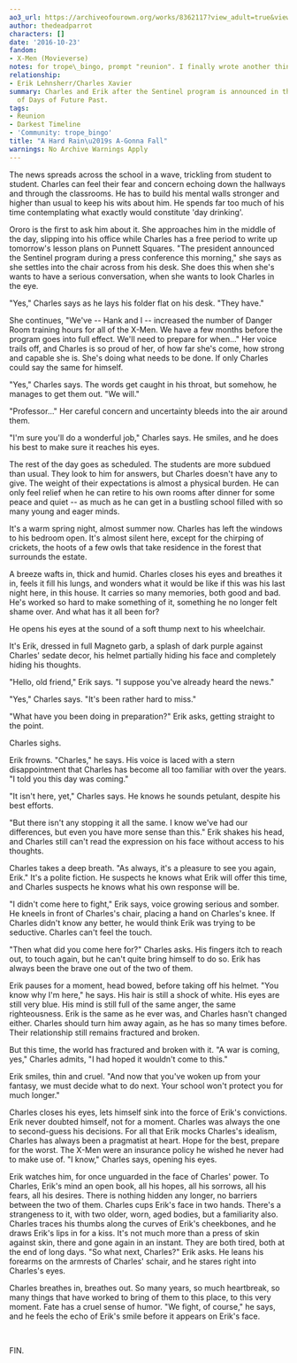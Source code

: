 ```yaml
---
ao3_url: https://archiveofourown.org/works/8362117?view_adult=true&view_full_work=true
author: thedeadparrot
characters: []
date: '2016-10-23'
fandom:
- X-Men (Movieverse)
notes: for trope\_bingo, prompt "reunion". I finally wrote another thing, hooray?
relationship:
- Erik Lehnsherr/Charles Xavier
summary: Charles and Erik after the Sentinel program is announced in the darker future
  of Days of Future Past.
tags:
- Reunion
- Darkest Timeline
- 'Community: trope_bingo'
title: "A Hard Rain\u2019s A-Gonna Fall"
warnings: No Archive Warnings Apply
---
```


The news spreads across the school in a wave, trickling from student to student. Charles can feel their fear and concern echoing down the hallways and through the classrooms. He has to build his mental walls stronger and higher than usual to keep his wits about him. He spends far too much of his time contemplating what exactly would constitute 'day drinking'. 

Ororo is the first to ask him about it. She approaches him in the middle of the day, slipping into his office while Charles has a free period to write up tomorrow's lesson plans on Punnett Squares. "The president announced the Sentinel program during a press conference this morning," she says as she settles into the chair across from his desk. She does this when she's wants to have a serious conversation, when she wants to look Charles in the eye.

"Yes," Charles says as he lays his folder flat on his desk. "They have."

She continues, "We've -- Hank and I -- increased the number of Danger Room training hours for all of the X-Men. We have a few months before the program goes into full effect. We'll need to prepare for when..." Her voice trails off, and Charles is so proud of her, of how far she's come, how strong and capable she is. She's doing what needs to be done. If only Charles could say the same for himself.

"Yes," Charles says. The words get caught in his throat, but somehow, he manages to get them out. "We will."

"Professor..." Her careful concern and uncertainty bleeds into the air around them.

"I'm sure you'll do a wonderful job," Charles says. He smiles, and he does his best to make sure it reaches his eyes.

The rest of the day goes as scheduled. The students are more subdued than usual. They look to him for answers, but Charles doesn't have any to give. The weight of their expectations is almost a physical burden. He can only feel relief when he can retire to his own rooms after dinner for some peace and quiet -- as much as he can get in a bustling school filled with so many young and eager minds.

It's a warm spring night, almost summer now. Charles has left the windows to his bedroom open. It's almost silent here, except for the chirping of crickets, the hoots of a few owls that take residence in the forest that surrounds the estate.

A breeze wafts in, thick and humid. Charles closes his eyes and breathes it in, feels it fill his lungs, and wonders what it would be like if this was his last night here, in this house. It carries so many memories, both good and bad. He's worked so hard to make something of it, something he no longer felt shame over. And what has it all been for?

He opens his eyes at the sound of a soft thump next to his wheelchair.

It's Erik, dressed in full Magneto garb, a splash of dark purple against Charles' sedate decor, his helmet partially hiding his face and completely hiding his thoughts.

"Hello, old friend," Erik says. "I suppose you've already heard the news."

"Yes," Charles says. "It's been rather hard to miss."

"What have you been doing in preparation?" Erik asks, getting straight to the point.

Charles sighs.

Erik frowns. "Charles," he says. His voice is laced with a stern disappointment that Charles has become all too familiar with over the years. "I told you this day was coming."

"It isn't here, yet," Charles says. He knows he sounds petulant, despite his best efforts.

"But there isn't any stopping it all the same. I know we've had our differences, but even you have more sense than this." Erik shakes his head, and Charles still can't read the expression on his face without access to his thoughts.

Charles takes a deep breath. "As always, it's a pleasure to see you again, Erik." It's a polite fiction. He suspects he knows what Erik will offer this time, and Charles suspects he knows what his own response will be.

"I didn't come here to fight," Erik says, voice growing serious and somber. He kneels in front of Charles's chair, placing a hand on Charles's knee. If Charles didn't know any better, he would think Erik was trying to be seductive. Charles can't feel the touch.

"Then what did you come here for?" Charles asks. His fingers itch to reach out, to touch again, but he can't quite bring himself to do so. Erik has always been the brave one out of the two of them.

Erik pauses for a moment, head bowed, before taking off his helmet. "You know why I'm here," he says. His hair is still a shock of white. His eyes are still very blue. His mind is still full of the same anger, the same righteousness. Erik is the same as he ever was, and Charles hasn't changed either. Charles should turn him away again, as he has so many times before. Their relationship still remains fractured and broken.

But this time, the world has fractured and broken with it. "A war is coming, yes," Charles admits, "I had hoped it wouldn't come to this."

Erik smiles, thin and cruel. "And now that you've woken up from your fantasy, we must decide what to do next. Your school won't protect you for much longer."

Charles closes his eyes, lets himself sink into the force of Erik's convictions. Erik never doubted himself, not for a moment. Charles was always the one to second-guess his decisions. For all that Erik mocks Charles's idealism, Charles has always been a pragmatist at heart. Hope for the best, prepare for the worst. The X-Men were an insurance policy he wished he never had to make use of. "I know," Charles says, opening his eyes.

Erik watches him, for once unguarded in the face of Charles' power. To Charles, Erik's mind an open book, all his hopes, all his sorrows, all his fears, all his desires. There is nothing hidden any longer, no barriers between the two of them. Charles cups Erik's face in two hands. There's a strangeness to it, with two older, worn, aged bodies, but a familiarity also. Charles traces his thumbs along the curves of Erik's cheekbones, and he draws Erik's lips in for a kiss. It's not much more than a press of skin against skin, there and gone again in an instant. They are both tired, both at the end of long days. "So what next, Charles?" Erik asks. He leans his forearms on the armrests of Charles' schair, and he stares right into Charles's eyes.

Charles breathes in, breathes out. So many years, so much heartbreak, so many things that have worked to bring of them to this place, to this very moment. Fate has a cruel sense of humor. "We fight, of course," he says, and he feels the echo of Erik's smile before it appears on Erik's face.

 

FIN.